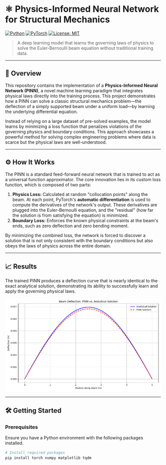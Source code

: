 # ⚛️ Physics-Informed Neural Network for Structural Mechanics

[![Python](https://img.shields.io/badge/Python-3.8+-blue?logo=python)](https://www.python.org/)
[![PyTorch](https://img.shields.io/badge/PyTorch-1.12+-ee4c2c?logo=pytorch)](https://pytorch.org/)
[![License: MIT](https://img.shields.io/badge/License-MIT-green.svg)](https://opensource.org/licenses/MIT)

> A deep learning model that learns the governing laws of physics to solve the Euler-Bernoulli beam equation without traditional training data.

---

## 📌 Overview

This repository contains the implementation of a **Physics-Informed Neural Network (PINN)**, a novel machine learning paradigm that integrates physical laws directly into the training process. This project demonstrates how a PINN can solve a classic structural mechanics problem—the deflection of a simply supported beam under a uniform load—by learning the underlying differential equation.

Instead of relying on a large dataset of pre-solved examples, the model learns by minimizing a loss function that penalizes violations of the governing physics and boundary conditions. This approach showcases a powerful method for solving complex engineering problems where data is scarce but the physical laws are well-understood.

---

## ⚙️ How It Works

The PINN is a standard feed-forward neural network that is trained to act as a universal function approximator. The core innovation lies in its custom loss function, which is composed of two parts:

1.  **Physics Loss:** Calculated at random "collocation points" along the beam. At each point, PyTorch's **automatic differentiation** is used to compute the derivatives of the network's output. These derivatives are plugged into the Euler-Bernoulli equation, and the "residual" (how far the solution is from satisfying the equation) is minimized.
2.  **Boundary Loss:** Enforces the known physical constraints at the beam's ends, such as zero deflection and zero bending moment.

By minimizing the combined loss, the network is forced to discover a solution that is not only consistent with the boundary conditions but also obeys the laws of physics across the entire domain.

---

## 📈 Results

The trained PINN produces a deflection curve that is nearly identical to the exact analytical solution, demonstrating its ability to successfully learn and apply the governing physical laws.

![comparison](beam_deflection_comparison.png)

---

## 🛠️ Getting Started

### Prerequisites
Ensure you have a Python environment with the following packages installed.

```bash
# Install required packages
pip install torch numpy matplotlib tqdm
